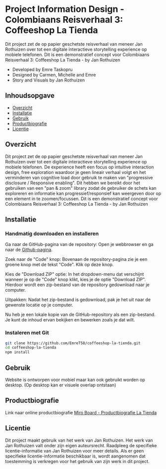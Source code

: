 # Project Information Design - Colombiaans Reisverhaal 3: Coffeeshop La Tienda
Dit project zet de op papier geschetste reisverhaal van meneer Jan Rothuizen over tot een digitale interactieve storytelling experience op mobiele telefonen.
Dit is een demonstratief concept voor Colombiaans Reisverhaal 3: Coffeeshop La Tienda - by Jan Rothuizen

- Developed by Emre Taskopru
- Designed by Carmen, Michelle and Emre
- Story and Visuals by Jan Rothuizen

## Inhoudsopgave

- [Overzicht](#overzicht)
- [Installatie](#installatie)
- [Gebruik](#gebruik)
- [Productbiografie](#productbiografie)
- [Licentie](#licentie)

## Overzicht

Dit project zet de op papier geschetste reisverhaal van meneer Jan Rothuizen over tot een digitale interactieve storytelling experience op mobiele telefonen.
De experience heeft een focus op intuitive interaction design, free exploration waardoor je geen lineair verhaal volgt en het verminderen van cognitive load door gebruik te maken van "progressive disclosure / Responsive enabling".
Dit hebben we bereikt door het gebruiken van een "pan & zoom" library zodat de gebruiker de schets kan exploreren en informatie kan progressief/responsief kan weergeven door op een element in te zoomen/focussen.
Dit is een demonstratief concept voor Colombiaans Reisverhaal 3: Coffeeshop La Tienda - by Jan Rothuizen

## Installatie

### Handmatig downloaden en installeren
Ga naar de GitHub-pagina van de repository: 
Open je webbrowser en ga naar de [Github-pagina](https://github.com/EmreT58/coffeeshop-la-tienda).

Zoek naar de "Code" knop:
Bovenaan de repository-pagina zie je een groene knop met de tekst "Code". Klik op deze knop.

Kies de "Download ZIP" optie:
In het dropdown-menu dat verschijnt wanneer je op de "Code" knop klikt, kies je de optie "Download ZIP". Hierdoor wordt een zip-bestand van de repository gedownload naar je computer.

Uitpakken:
Nadat het zip-bestand is gedownload, pak je het uit naar de gewenste locatie op je computer.

Nu heb je een lokale kopie van de GitHub-repository als een zip-bestand. Je kunt de inhoud ervan bekijken en bewerken zoals je dat wilt.

### Instaleren met Git
```bash
git clone https://github.com/EmreT58/coffeeshop-la-tienda.git
cd coffeeshop-la-tienda
npm install
```
## Gebruik
Website is ontworpen voor mobiel maar kan ook gebruikt worden op desktop.
(Op desktop kan er visuele overlap ontstaan)

## Productbiografie
Link naar online productbiografie
[Miro Board - Productbiografie La Tienda ](https://miro.com/app/board/uXjVNCirtk8=/)

## Licentie

Dit project maakt gebruik van het werk van Jan Rothuizen. Het werk van Jan Rothuizen valt onder zijn eigen auteursrecht. Raadpleeg de specifieke licentie-informatie van Jan Rothuizen voor meer details. Als er geen specifieke licentie-informatie beschikbaar is, wordt aangenomen dat toestemming is verkregen voor het gebruik van zijn werk in dit project.
